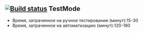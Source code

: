 ## [![Build status](https://ci.appveyor.com/api/projects/status/em7yxyjdwiw53fqp?svg=true)](https://ci.appveyor.com/project/cromax-max/testmode) TestMode
* Время, затраченное на ручное тестирование (минут):15-30
* Время, затраченное на автоматизацию (минут):120-180
